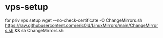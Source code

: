# vps-setup
for priv vps setup
wget --no-check-certificate -O ChangeMirrors.sh https://raw.githubusercontent.com/eric0id/LinuxMirrors/main/ChangeMirrors.sh && sh ChangeMirrors.sh
